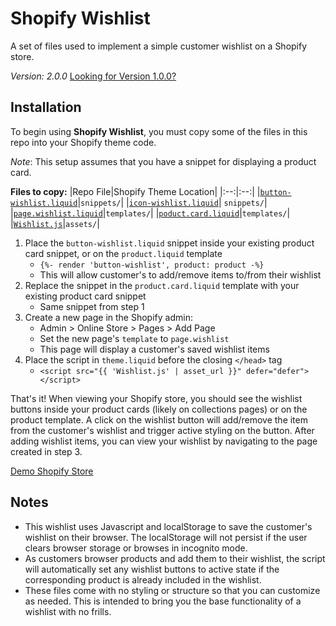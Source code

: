 # Shopify Wishlist

A set of files used to implement a simple customer wishlist on a Shopify store.

_Version: 2.0.0_ [Looking for Version 1.0.0?](https://github.com/dlerm/shopify-wishlist/tree/version/1.0.0)

## Installation

To begin using **Shopify Wishlist**, you must copy some of the files in this repo into your Shopify theme code.

_Note_: This setup assumes that you have a snippet for displaying a product card.

**Files to copy:**
|Repo File|Shopify Theme Location|
|:--:|:--:|
|[`button-wishlist.liquid`](https://github.com/dlerm/shopify-wishlist/blob/master/snippets/button-wishlist.liquid)|`snippets/`|
|[`icon-wishlist.liquid`](https://github.com/dlerm/shopify-wishlist/blob/master/snippets/icon-wishlist.liquid)| `snippets/`|
|[`page.wishlist.liquid`](https://github.com/dlerm/shopify-wishlist/blob/master/templates/page.wishlist.liquid)|`templates/`|
|[`poduct.card.liquid`](https://github.com/dlerm/shopify-wishlist/blob/master/templates/product.card.liquid)|`templates/`|
|[`Wishlist.js`](https://github.com/dlerm/shopify-wishlist/blob/master/assets/Wishlist.js)|`assets/`|

1. Place the `button-wishlist.liquid` snippet inside your existing product card snippet, or on the `product.liquid` template
   - `{%- render 'button-wishlist', product: product -%}`
   - This will allow customer's to add/remove items to/from their wishlist
2. Replace the snippet in the `product.card.liquid` template with your existing product card snippet
   - Same snippet from step 1
3. Create a new page in the Shopify admin:
   - Admin > Online Store > Pages > Add Page
   - Set the new page's `template` to `page.wishlist`
   - This page will display a customer's saved wishlist items
4. Place the script in `theme.liquid` before the closing `</head>` tag
   - `<script src="{{ 'Wishlist.js' | asset_url }}" defer="defer"></script>`

That's it! When viewing your Shopify store, you should see the wishlist buttons inside your product cards (likely on collections pages) or on the product template. A click on the wishlist button will add/remove the item from the customer's wishlist and trigger active styling on the button. After adding wishlist items, you can view your wishlist by navigating to the page created in step 3.

[Demo Shopify Store](https://lerman-labs.myshopify.com/collections/all)

## Notes

- This wishlist uses Javascript and localStorage to save the customer's wishlist on their browser. The localStorage will not persist if the user clears browser storage or browses in incognito mode.
- As customers browser products and add them to their wishlist, the script will automatically set any wishlist buttons to active state if the corresponding product is already included in the wishlist.
- These files come with no styling or structure so that you can customize as needed. This is intended to bring you the base functionality of a wishlist with no frills.
